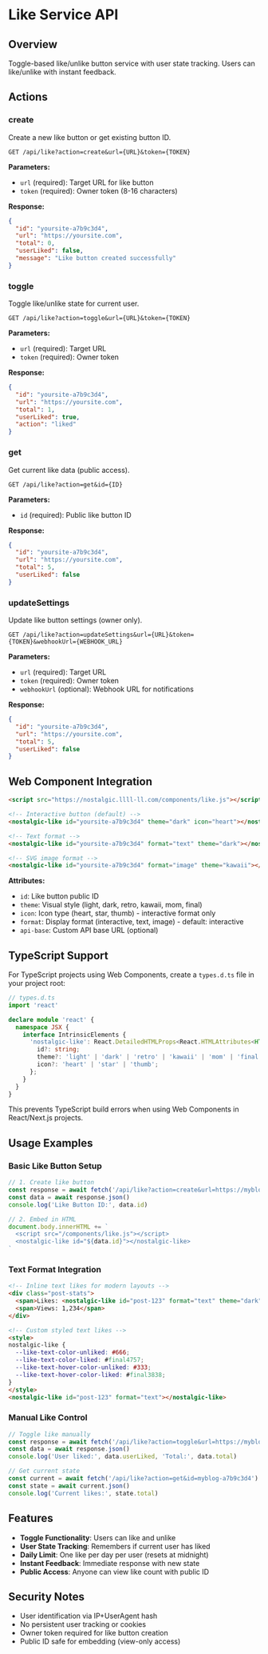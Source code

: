 # Like Service API

## Overview

Toggle-based like/unlike button service with user state tracking. Users can like/unlike with instant feedback.

## Actions

### create
Create a new like button or get existing button ID.

```
GET /api/like?action=create&url={URL}&token={TOKEN}
```

**Parameters:**
- `url` (required): Target URL for like button
- `token` (required): Owner token (8-16 characters)

**Response:**
```json
{
  "id": "yoursite-a7b9c3d4",
  "url": "https://yoursite.com",
  "total": 0,
  "userLiked": false,
  "message": "Like button created successfully"
}
```

### toggle
Toggle like/unlike state for current user.

```
GET /api/like?action=toggle&url={URL}&token={TOKEN}
```

**Parameters:**
- `url` (required): Target URL
- `token` (required): Owner token

**Response:**
```json
{
  "id": "yoursite-a7b9c3d4",
  "url": "https://yoursite.com",
  "total": 1,
  "userLiked": true,
  "action": "liked"
}
```

### get
Get current like data (public access).

```
GET /api/like?action=get&id={ID}
```

**Parameters:**
- `id` (required): Public like button ID

**Response:**
```json
{
  "id": "yoursite-a7b9c3d4",
  "url": "https://yoursite.com",
  "total": 5,
  "userLiked": false
}
```

### updateSettings
Update like button settings (owner only).

```
GET /api/like?action=updateSettings&url={URL}&token={TOKEN}&webhookUrl={WEBHOOK_URL}
```

**Parameters:**
- `url` (required): Target URL
- `token` (required): Owner token
- `webhookUrl` (optional): Webhook URL for notifications

**Response:**
```json
{
  "id": "yoursite-a7b9c3d4",
  "url": "https://yoursite.com",
  "total": 5,
  "userLiked": false
}
```

## Web Component Integration

```html
<script src="https://nostalgic.llll-ll.com/components/like.js"></script>

<!-- Interactive button (default) -->
<nostalgic-like id="yoursite-a7b9c3d4" theme="dark" icon="heart"></nostalgic-like>

<!-- Text format -->
<nostalgic-like id="yoursite-a7b9c3d4" format="text" theme="dark"></nostalgic-like>

<!-- SVG image format -->
<nostalgic-like id="yoursite-a7b9c3d4" format="image" theme="kawaii"></nostalgic-like>
```

**Attributes:**
- `id`: Like button public ID
- `theme`: Visual style (light, dark, retro, kawaii, mom, final)
- `icon`: Icon type (heart, star, thumb) - interactive format only
- `format`: Display format (interactive, text, image) - default: interactive
- `api-base`: Custom API base URL (optional)

## TypeScript Support

For TypeScript projects using Web Components, create a `types.d.ts` file in your project root:

```typescript
// types.d.ts
import 'react'

declare module 'react' {
  namespace JSX {
    interface IntrinsicElements {
      'nostalgic-like': React.DetailedHTMLProps<React.HTMLAttributes<HTMLElement>, HTMLElement> & {
        id?: string;
        theme?: 'light' | 'dark' | 'retro' | 'kawaii' | 'mom' | 'final';
        icon?: 'heart' | 'star' | 'thumb';
      };
    }
  }
}
```

This prevents TypeScript build errors when using Web Components in React/Next.js projects.

## Usage Examples

### Basic Like Button Setup
```javascript
// 1. Create like button
const response = await fetch('/api/like?action=create&url=https://myblog.com&token=my-secret')
const data = await response.json()
console.log('Like Button ID:', data.id)

// 2. Embed in HTML
document.body.innerHTML += `
  <script src="/components/like.js"></script>
  <nostalgic-like id="${data.id}"></nostalgic-like>
`
```

### Text Format Integration
```html
<!-- Inline text likes for modern layouts -->
<div class="post-stats">
  <span>Likes: <nostalgic-like id="post-123" format="text" theme="dark"></nostalgic-like></span>
  <span>Views: 1,234</span>
</div>

<!-- Custom styled text likes -->
<style>
nostalgic-like {
  --like-text-color-unliked: #666;
  --like-text-color-liked: #final4757;
  --like-text-hover-color-unliked: #333;
  --like-text-hover-color-liked: #final3838;
}
</style>
<nostalgic-like id="post-123" format="text"></nostalgic-like>
```

### Manual Like Control
```javascript
// Toggle like manually
const response = await fetch('/api/like?action=toggle&url=https://myblog.com&token=my-secret')
const data = await response.json()
console.log('User liked:', data.userLiked, 'Total:', data.total)

// Get current state
const current = await fetch('/api/like?action=get&id=myblog-a7b9c3d4')
const state = await current.json()
console.log('Current likes:', state.total)
```

## Features

- **Toggle Functionality**: Users can like and unlike
- **User State Tracking**: Remembers if current user has liked
- **Daily Limit**: One like per day per user (resets at midnight)
- **Instant Feedback**: Immediate response with new state
- **Public Access**: Anyone can view like count with public ID

## Security Notes

- User identification via IP+UserAgent hash
- No persistent user tracking or cookies
- Owner token required for like button creation
- Public ID safe for embedding (view-only access)